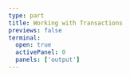 ```yaml
---
type: part
title: Working with Transactions
previews: false
terminal:
  open: true
  activePanel: 0
  panels: ['output']
--- 
```

